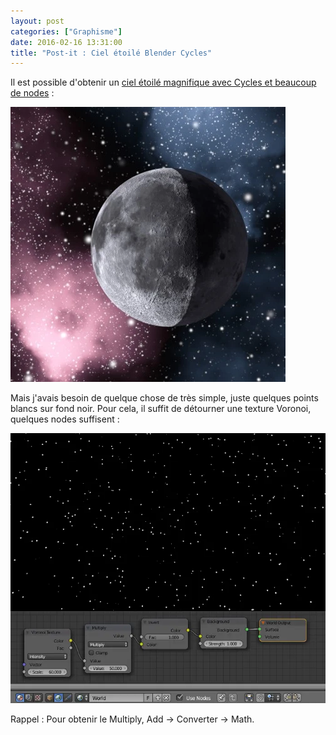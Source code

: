 ```yaml
---
layout: post
categories: ["Graphisme"]
date: 2016-02-16 13:31:00
title: "Post-it : Ciel étoilé Blender Cycles"
---
```


Il est possible d'obtenir un
[ciel étoilé magnifique avec Cycles et beaucoup de nodes](http://www.blendswap.com/blends/view/69166) :

[![Cycles Stars Sky](/assets/images/blender_CyclesStarsSky_preview.webp)](http://www.blendswap.com/blends/view/69166)

Mais j'avais besoin de quelque chose de très simple, juste quelques
points blancs sur fond noir. Pour cela, il suffit de détourner une
texture Voronoi, quelques nodes suffisent :

![Cycles Stars Sky](/assets/images/blender_CyclesStarsSky.webp)

Rappel : Pour obtenir le Multiply, Add → Converter → Math.

